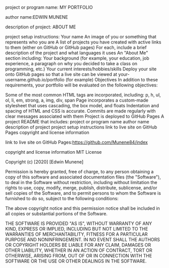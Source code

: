 project or program name: MY PORTFOLIO

author name:EDWIN MUNENE

description of project: ABOUT ME

project setup instructions:
Your name An image of you or something that represents who you are A list of projects you have created with active links to them (either on GitHub or GitHub pages) For each, include a brief description of the project and what languages it uses An "About Me" section including: Your background (for example, your education, job experience, a paragraph on why you decided to take a class on programming, etc.) Your current interests/hobbies/skills Deploy your site onto GitHub pages so that a live site can be viewed at your-username.github.io/portfolio (for example) Objectives In addition to these requirements, your portfolio will be evaluated on the following objectives:

Some of the most common HTML tags are incorporated, including: p, h, ul, ol, li, em, strong, a, img, div, span Page incorporates a custom-made stylesheet that uses cascading, the box model, and floats Indentation and spacing of HTML and CSS is accurate. Commits are made regularly with clear messages associated with them Project is deployed to GitHub Pages A project README that includes: project or program name author name description of project project setup instructions link to live site on GitHub Pages copyright and license information

link to live site on GitHub Pages:https://github.com/Munene84/index

copyright and license information
MIT License

Copyright (c) [2020] [Edwin Munene]

Permission is hereby granted, free of charge, to any person obtaining a copy
of this software and associated documentation files (the "Software"), to deal
in the Software without restriction, including without limitation the rights
to use, copy, modify, merge, publish, distribute, sublicense, and/or sell
copies of the Software, and to permit persons to whom the Software is
furnished to do so, subject to the following conditions:

The above copyright notice and this permission notice shall be included in all
copies or substantial portions of the Software.

THE SOFTWARE IS PROVIDED "AS IS", WITHOUT WARRANTY OF ANY KIND, EXPRESS OR
IMPLIED, INCLUDING BUT NOT LIMITED TO THE WARRANTIES OF MERCHANTABILITY,
FITNESS FOR A PARTICULAR PURPOSE AND NONINFRINGEMENT. IN NO EVENT SHALL THE
AUTHORS OR COPYRIGHT HOLDERS BE LIABLE FOR ANY CLAIM, DAMAGES OR OTHER
LIABILITY, WHETHER IN AN ACTION OF CONTRACT, TORT OR OTHERWISE, ARISING FROM,
OUT OF OR IN CONNECTION WITH THE SOFTWARE OR THE USE OR OTHER DEALINGS IN THE
SOFTWARE.
